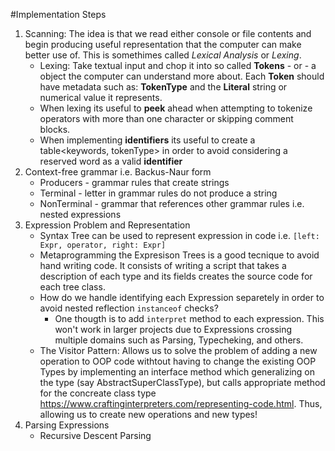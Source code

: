 #Implementation Steps

1.  Scanning: The idea is that we read either console or file contents and begin producing useful representation that the computer can make better use of. This is somethimes called *Lexical Analysis* or *Lexing*.
	* Lexing: Take textual input and chop it into so called **Tokens** - or - a object the computer can understand more about. Each **Token** should have metadata such as: **TokenType** and the **Literal** string or numerical value it represents.
	* When lexing its useful to **peek** ahead when attempting to tokenize operators with more than one character or skipping comment blocks.
	* When implementing **identifiers** its useful to create a table<keywords, tokenType> in order to avoid considering a reserved word as a valid **identifier**
2. Context-free grammar i.e. Backus-Naur form
	* Producers - grammar rules that create strings
	* Terminal - letter in grammar rules do not produce a string
	* NonTerminal - grammar that references other grammar rules i.e. nested expressions
3. Expression Problem and Representation
	* Syntax Tree can be used to represent expression in code i.e. `[left: Expr, operator, right: Expr]`
	* Metaprogramming the Expresison Trees is a good tecnique to avoid hand writing code. It consists of writing a script that takes a description of each type and its fields creates the source code for each tree class.
	* How do we handle identifying each Expression separetely in order to avoid nested reflection `instanceof` checks?
		* One thougth is to add `interpret` method to each expression. This won't work in larger projects due to Expressions crossing multiple domains such as Parsing, Typecheking, and others.
	* The Visitor Pattern: Allows us to solve the problem of adding a new operation to OOP code withtout having to change the existing OOP Types by implementing an interface method which generalizing on the type (say AbstractSuperClassType), but calls appropriate method for the concreate class type https://www.craftinginterpreters.com/representing-code.html. Thus, allowing us to create new operations and new types!
4. Parsing Expressions
	* Recursive Descent Parsing

